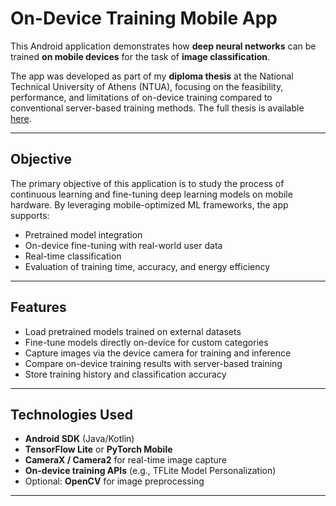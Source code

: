 # On-Device Training Mobile App

This Android application demonstrates how **deep neural networks** can be trained **on mobile devices** for the task of **image classification**.

The app was developed as part of my **diploma thesis** at the National Technical University of Athens (NTUA), focusing on the feasibility, performance, and limitations of on-device training compared to conventional server-based training methods. The full thesis is available [here](https://dspace.lib.ntua.gr/xmlui/bitstream/handle/123456789/61628/pervolrakis_dimitrios_DT.pdf?sequence=1&isAllowed=y).

---

## Objective

The primary objective of this application is to study the process of continuous learning and fine-tuning deep learning models on mobile hardware. By leveraging mobile-optimized ML frameworks, the app supports:

- Pretrained model integration
- On-device fine-tuning with real-world user data
- Real-time classification
- Evaluation of training time, accuracy, and energy efficiency

---

## Features

-  Load pretrained models trained on external datasets
- Fine-tune models directly on-device for custom categories
- Capture images via the device camera for training and inference
- Compare on-device training results with server-based training
- Store training history and classification accuracy

---

## Technologies Used

- **Android SDK** (Java/Kotlin)
- **TensorFlow Lite** or **PyTorch Mobile**
- **CameraX / Camera2** for real-time image capture
- **On-device training APIs** (e.g., TFLite Model Personalization)
- Optional: **OpenCV** for image preprocessing

---


